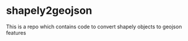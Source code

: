 # shapely2geojson
This is a repo which contains code to convert shapely objects to geojson features
